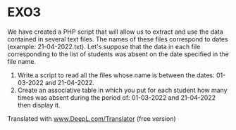 # EXO3

We have created a PHP script that will allow us to extract and use the data contained in several text files. The names of these files correspond to dates (example: 21-04-2022.txt).
Let's suppose that the data in each file corresponding to the list of students was absent on the date specified in the file name.
1. Write a script to read all the files whose name is between the dates: 01-03-2022 and 21-04-2022.
2. Create an associative table in which you put for each student how many times was absent during the period of: 01-03-2022 and 21-04-2022 then display it.


Translated with www.DeepL.com/Translator (free version)
